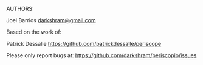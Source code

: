 AUTHORS:

Joel Barrios <darkshram@gmail.com> 

Based on the work of:

Patrick Dessalle https://github.com/patrickdessalle/periscope

Please only report bugs at:
https://github.com/darkshram/periscopio/issues
